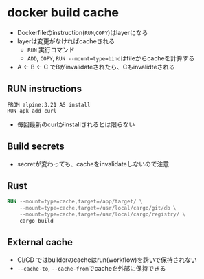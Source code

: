 # docker build cache

* Dockerfileのinstruction(`RUN`,`COPY`)はlayerになる
* layerは変更がなければcacheされる
  * `RUN` 実行コマンド
  * `ADD`, `COPY`, `RUN --mount=type=bind`はfileからcacheを計算する
* A <- B <- C でBがinvalidateされたら、Cもinvalidteされる


## RUN instructions

```docker
FROM alpine:3.21 AS install
RUN apk add curl
```

* 毎回最新のcurlがinstallされるとは限らない


## Build secrets

* secretが変わっても、cacheをinvalidateしないので注意


## Rust

```dockerfile
RUN --mount=type=cache,target=/app/target/ \
    --mount=type=cache,target=/usr/local/cargo/git/db \
    --mount=type=cache,target=/usr/local/cargo/registry/ \
    cargo build
```

## External cache

* CI/CD ではbuilderのcacheはrun(workflow)を跨いで保持されない
* `--cache-to`, `--cache-from`でcacheを外部に保持できる
